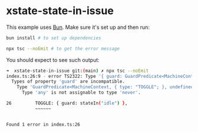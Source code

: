 # xstate-state-in-issue

This example uses [Bun](https://bun.sh). Make sure it's set up and then run:

```sh
bun install # to set up dependencies

npx tsc --noEmit # to get the error message
```

You should expect to see such output:

```sh
➜  xstate-state-in-issue git:(main) ✗ npx tsc --noEmit
index.ts:26:9 - error TS2322: Type '{ guard: GuardPredicate<MachineContext, { type: "TOGGLE"; }, undefined, any>; }' is not assignable to type 'TransitionConfigOrTarget<MachineContext, { type: "TOGGLE"; }, { type: "TOGGLE"; }, never, never, never, never, EventObject, MetaObject>'.
  Types of property 'guard' are incompatible.
    Type 'GuardPredicate<MachineContext, { type: "TOGGLE"; }, undefined, any>' is not assignable to type 'GuardPredicate<MachineContext, { type: "TOGGLE"; }, undefined, never>'.
      Type 'any' is not assignable to type 'never'.

26         TOGGLE: { guard: stateIn("idle") },
           ~~~~~~


Found 1 error in index.ts:26
```

